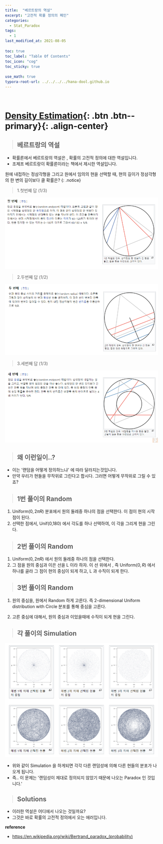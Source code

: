 ```yaml
---
title:  "베르트랑의 역설"
excerpt: "고전적 확률 정의의 폐인"
categories:
  - Stat_Paradox
tags:
  - 1
last_modified_at: 2021-08-05

toc: true
toc_label: "Table Of Contents"
toc_icon: "cog"
toc_sticky: true

use_math: true
typora-root-url: ../../../../hana-dool.github.io
---
```


<br>

# [Density Estimation](#link){: .btn .btn--primary}{: .align-center}

> ## 베르트랑의 역설

- 확률론에서 베르트랑의 역설은 , 확률의 고전적 정의에 대한 역설입니다.
- 조제프 베르트랑이 확률론이라는 책에서 제시한 역설입니다.

원에 내접하는 정삼각형을 그리고 원에서 임의의 현을 선택할 때, 현의 길이가 정삼각형의 한 변의 길이보다 클 확률은?
{: .notice}

> 1.첫번쨰 답 (1/3)

![png](/assets/images/Stat/30_1.png)

> 2.두번째 답 (1/2)

![png](/assets/images/Stat/30_2.png)

> 3.세번째 답 (1/3)

![png](/assets/images/Stat/30_3.png)

> ## 왜 이런일이..?

- 이는 '랜덤을 어떻게 정의하느냐' 에 따라 달라지는것입니다. 
- 만약 우리가 현들을 무작위로 그린다고 합시다. 그러면 어떻게 무작위로 그릴 수 있죠? 

> ## 1번 풀이의 Random

1. Uniform($0,2\pi R$) 분포에서 원의 둘레중 하나의 점을 선택한다. 이 점이 현의 시작점이 된다.
2. 선택한 점에서, Unif(0,180) 에서 각도를 하나 선택하여, 이 각을 그리게 현을 그린다.  

> ## 2번 풀이의 Random 

1. Uniform($0,2\pi R$) 에서 원의 둘레중 하나의 점을 선택한다. 
2. 그 점을 원의 중심과 이은 선을 L 이라 하자. 이 선 위에서 , 즉 Uniform($0,R$) 에서 하나를 골라 그 점이 현의 중심이 되게 하고, L 과 수직이 되게 한다.  

> ## 3번 풀이의 Random

1. 원의 중심을, 원에서 Random 하게 고른다. 즉 2-dimensional Uniform distribution with Circle 분포를 통해 중심을 고른다. 

2. 고른 중심에 대해서, 원의 중심과 이었을때에 수직이 되게 현을 그린다. 

> ## 각 풀이의 Simulation

![png](/assets/images/Stat/30_4.png)

- 위와 같이 Simulation 을 하게되면 각각 다른 랜덤성에 의해 다른 현들의 분포가 나오게 됩니다. 
- 즉.. 이 문제는 '랜덤성이 제대로 정의되지 않았기 때문에 나오는 Paradox 인 것입니다.'

> ## Solutions

- 이러한 역설은 어디에서 나오는 것일까요? 
- 그것은 바로 확률의 고전적 정의에서 오는 에러입니다. 

**reference**

- <https://en.wikipedia.org/wiki/Bertrand_paradox_(probability)>

